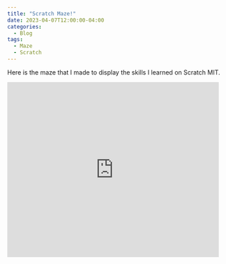 ```yaml
---
title: "Scratch Maze!"
date: 2023-04-07T12:00:00-04:00
categories:
  - Blog
tags:
  - Maze
  - Scratch
---
```

Here is the maze that I made to display the skills I learned on Scratch MIT.

<iframe src="https://scratch.mit.edu/projects/801553989/embed" allowtransparency="true" width="485" height="402" frameborder="0" scrolling="no" allowfullscreen></iframe>
